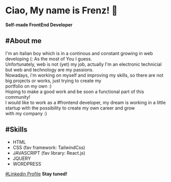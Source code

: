<h1>Ciao, My name is Frenz! 👋</h1>
<b>Self-made FrontEnd Developer</b>
<h2>#About me</h2>
<p>I'm an italian boy which is in a continous and constant growing in web developing (:
As the most of You I guess. <br/>
Unfortunately, web is not (yet) my job, actually I'm an electronic technicial but web and technology are my passions.<br/>
Nowadays, i'm working on myself and improving my skills, so there are not big projects or works, just trying to create my<br/> 
portfolio on my own :)<br/>
Hoping to make a good work and be soon a functional part of this community!<br/>
I would like to work as a #frontend developer, my dream is working in a little startup with the possibility to create my own career and grow<br>
with my company :)<br>
<h2>#Skills</h2>
<ul>
  <li>HTML</li>
  <li>CSS (fav framework: TailwindCss)</li>
  <li>JAVASCRIPT (fav library: React.js)</li>
  <li>JQUERY</li>
  <li>WORDPRESS</li>
</ul>
<a href="https://www.linkedin.com/in/francesco-sorrentino-946981105/">#Linkedin Profile</a>
<b>Stay tuned!</b> 

